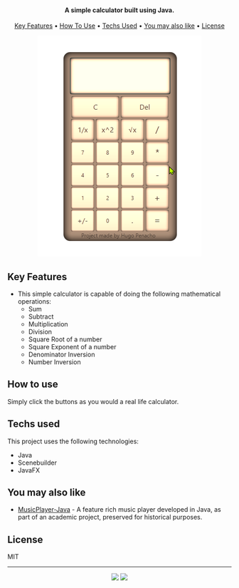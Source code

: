 <h4 align="center">A simple calculator built using Java.</h4>

<p align="center">
  <a href="#key-features">Key Features</a> •
  <a href="#how-to-use">How To Use</a> •
  <a href="#Techs-used">Techs Used</a> •
  <a href="#You-may-also-like">You may also like</a> •
  <a href="#license">License</a>
</p>

<p align="center" width="100%">
    <img src="/readmeFiles/quickDemo.apng">
</p>

## Key Features

* This simple calculator is capable of doing the following mathematical operations:
  - Sum
  - Subtract
  - Multiplication
  - Division
  - Square Root of a number
  - Square Exponent of a number
  - Denominator Inversion
  - Number Inversion
  
## How to use

Simply click the buttons as you would a real life calculator.

## Techs used

This project uses the following technologies:

- Java
- Scenebuilder
- JavaFX

## You may also like

- [MusicPlayer-Java](https://github.com/hpenacho/MusicPlayer-Java) - A feature rich music player developed in Java, as part of an academic project, preserved for historical purposes.

## License

MIT

---

<p align="center" width="100%">
  <a href="https://github.com/hpenacho"><img src="https://img.shields.io/badge/GitHub-100000?style=flat&logo=github&logoColor=white"></a> 
  <a href="https://linkedin.com/in/hugopenacho/"><img src="https://img.shields.io/badge/LinkedIn-0077B5?style=flat&logo=linkedin&logoColor=white"></a> 
</p>

